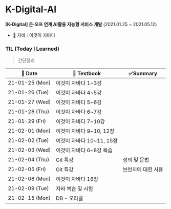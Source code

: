 # K-Digital-AI

**[K-Digital] 온·오프 연계 AI활용 지능형 서비스 개발**  (2021.01.25 ~ 2021.05.12)

* 📕 자바 : 이것이 자바다



### TIL (Today I Learned)

> 간단정리

| 📆 Date         | 📖 Textbook                | ✅Summary           |
| -------------- | ------------------------- | ------------------ |
| 21-01-25 (Mon) | 이것이 자바다 1~3강       |                    |
| 21-01-26 (Tue) | 이것이 자바다 4~5강       |                    |
| 21-01-27 (Wed) | 이것이 자바다 5~6강       |                    |
| 21-01-28 (Thu) | 이것이 자바다 6~7강       |                    |
| 21-01-29 (Fri) | 이것이 자바다 7~10강      |                    |
| 21-02-01 (Mon) | 이것이 자바다 9~10, 12장  |                    |
| 21-02-02 (Tue) | 이것이 자바다 10~11, 15장 |                    |
| 21-02-03 (Wed) | 이것이 자바다 6~8강 복습  |                    |
| 21-02-04 (Thu) | Git 특강                  | 정의 및 문법       |
| 21-02-05 (Fri) | Git 특강                  | 브런치에 대한 사용 |
| 21-02-08 (Mon) | 이것이 자바다 16장        |                    |
| 21-02-09 (Tue) | 자바 복습 및 시험         |                    |
| 21-02-15 (Mon) | DB - 오라클               |                    |



